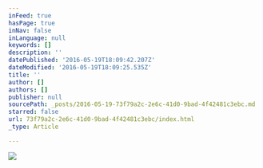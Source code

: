 ```yaml
---
inFeed: true
hasPage: true
inNav: false
inLanguage: null
keywords: []
description: ''
datePublished: '2016-05-19T18:09:42.207Z'
dateModified: '2016-05-19T18:09:25.535Z'
title: ''
author: []
authors: []
publisher: null
sourcePath: _posts/2016-05-19-73f79a2c-2e6c-41d0-9bad-4f42481c3ebc.md
starred: false
url: 73f79a2c-2e6c-41d0-9bad-4f42481c3ebc/index.html
_type: Article

---
```

![](https://the-grid-user-content.s3-us-west-2.amazonaws.com/f825746f-4ce3-4d9b-8a9b-0d260ad805c3.png)